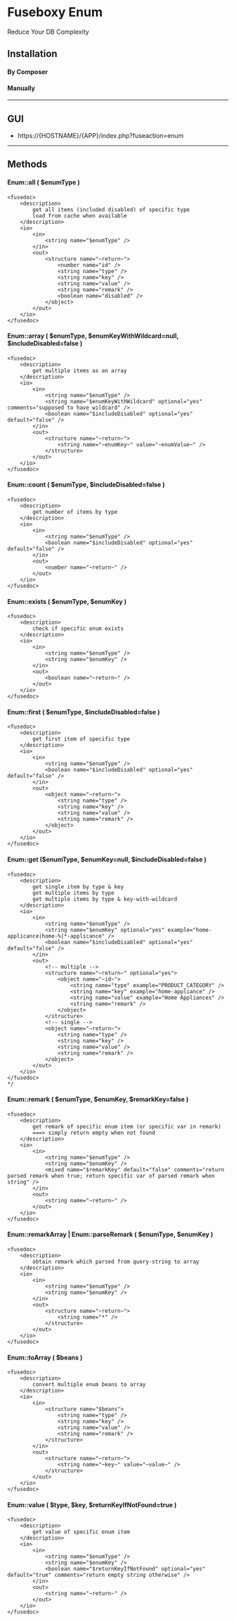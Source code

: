 Fuseboxy Enum
=============

Reduce Your DB Complexity


## Installation

#### By Composer

#### Manually


--------------------------------------------------


## GUI

* https://{HOSTNAME}/{APP}/index.php?fuseaction=enum


--------------------------------------------------


## Methods

#### Enum::all ( $enumType )
````
<fusedoc>
	<description>
		get all items (included disabled) of specific type
		load from cache when available
	</description>
	<io>
		<in>
			<string name="$enumType" />
		</in>
		<out>
			<structure name="~return~">
				<number name="id" />
				<string name="type" />
				<string name="key" />
				<string name="value" />
				<string name="remark" />
				<boolean name="disabled" />
			</object>
		</out>
	</io>
</fusedoc>
````

#### Enum::array ( $enumType, $enumKeyWithWildcard=null, $includeDisabled=false )
````
<fusedoc>
	<description>
		get multiple items as an array
	</description>
	<io>
		<in>
			<string name="$enumType" />
			<string name="$enumKeyWithWildcard" optional="yes" comments="supposed to have wildcard" />
			<boolean name="$includeDisabled" optional="yes" default="false" />
		</in>
		<out>
			<structure name="~return~">
				<string name="~enumKey~" value="~enumValue~" />
			</structure>
		</out>
	</io>
</fusedoc>
````

#### Enum::count ( $enumType, $includeDisabled=false )
````
<fusedoc>
	<description>
		get number of items by type
	</description>
	<io>
		<in>
			<string name="$enumType" />
			<boolean name="$includeDisabled" optional="yes" default="false" />
		</in>
		<out>
			<number name="~return~" />
		</out>
	</io>
</fusedoc>
````

#### Enum::exists ( $enumType, $enumKey )
````
<fusedoc>
	<description>
		check if specific enum exists
	</description>
	<io>
		<in>
			<string name="$enumType" />
			<string name="$enumKey" />
		</in>
		<out>
			<boolean name="~return~" />
		</out>
	</io>
</fusedoc>
````

#### Enum::first ( $enumType, $includeDisabled=false )
````
<fusedoc>
	<description>
		get first item of specific type
	</description>
	<io>
		<in>
			<string name="$enumType" />
			<boolean name="$includeDisabled" optional="yes" default="false" />
		</in>
		<out>
			<object name="~return~">
				<string name="type" />
				<string name="key" />
				<string name="value" />
				<string name="remark" />
			</object>
		</out>
	</io>
</fusedoc>
````

#### Enum::get ($enumType, $enumKey=null, $includeDisabled=false )
````
<fusedoc>
	<description>
		get single item by type & key
		get multiple items by type
		get multiple items by type & key-with-wildcard
	</description>
	<io>
		<in>
			<string name="$enumType" />
			<string name="$enumKey" optional="yes" example="home-applicance|home-%|*-applicance" />
			<boolean name="$includeDisabled" optional="yes" default="false" />
		</in>
		<out>
			<!-- multiple -->
			<structure name="~return~" optional="yes">
				<object name="~id~">
					<string name="type" example="PRODUCT_CATEGORY" />
					<string name="key" example="home-appliance" />
					<string name="value" example="Home Appliances" />
					<string name="remark" />
				</object>
			</structure>
			<!-- single -->
			<object name="~return~">
				<string name="type" />
				<string name="key" />
				<string name="value" />
				<string name="remark" />
			</object>
		</out>
	</io>
</fusedoc>
*/
````

#### Enum::remark ( $enumType, $enumKey, $remarkKey=false )
````
<fusedoc>
	<description>
		get remark of specific enum item (or specific var in remark)
		===> simply return empty when not found
	</description>
	<io>
		<in>
			<string name="$enumType" />
			<string name="$enumKey" />
			<mixed name="$remarkKey" default="false" comments="return parsed remark when true; return specific var of parsed remark when string" />
		</in>
		<out>
			<string name="~return~" />
		</out>
	</io>
</fusedoc>
````

#### Enum::remarkArray | Enum::parseRemark ( $enumType, $enumKey )
````
<fusedoc>
	<description>
		obtain remark which parsed from query-string to array
	</description>
	<io>
		<in>
			<string name="$enumType" />
			<string name="$enumKey" />
		</in>
		<out>
			<structure name="~return~">
				<string name="*" />
			</structure>
		</out>
	</io>
</fusedoc>
````

#### Enum::toArray ( $beans )
````
<fusedoc>
	<description>
		convert multiple enum beans to array
	</description>
	<io>
		<in>
			<structure name="$beans">
				<string name="type" />
				<string name="key" />
				<string name="value" />
				<string name="remark" />
			</structure>
		</in>
		<out>
			<structure name="~return~">
				<string name="~key~" value="~value~" />
			</structure>
		</out>
	</io>
</fusedoc>
````

#### Enum::value ( $type, $key, $returnKeyIfNotFound=true )
````
<fusedoc>
	<description>
		get value of specific enum item
	</description>
	<io>
		<in>
			<string name="$enumType" />
			<string name="$enumKey" />
			<boolean name="$returnKeyIfNotFound" optional="yes" default="true" comments="return empty string otherwise" />
		</in>
		<out>
			<string name="~return~" />
		</out>
	</io>
</fusedoc>
````
